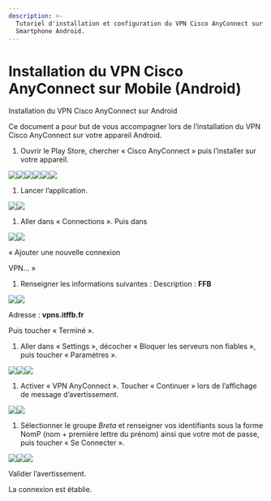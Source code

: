 ```yaml
---
description: >-
  Tutoriel d'installation et configuration du VPN Cisco AnyConnect sur
  Smartphone Android.
---
```


# Installation du VPN Cisco AnyConnect sur Mobile \(Android\)

Installation du VPN Cisco AnyConnect sur Android

Ce document a pour but de vous accompagner lors de l’installation du VPN Cisco AnyConnect sur votre appareil Android.

1. Ouvrir le Play Store, chercher « Cisco AnyConnect » puis l’installer sur votre appareil.

![](../.gitbook/assets/0%20%282%29.jpeg)![](../.gitbook/assets/1%20%282%29.jpeg)![](../.gitbook/assets/2%20%282%29.jpeg)![](../.gitbook/assets/3%20%282%29.jpeg)![](../.gitbook/assets/4%20%281%29.jpeg)![](../.gitbook/assets/5%20%281%29.jpeg)

1. Lancer l’application.

![](../.gitbook/assets/6%20%281%29.jpeg)![](../.gitbook/assets/7%20%281%29.jpeg)

1. Aller dans « Connections ». Puis dans

![](../.gitbook/assets/8.jpeg)![](../.gitbook/assets/9.jpeg)

« Ajouter une nouvelle connexion

VPN… »

1. Renseigner les informations suivantes : Description : **FFB**

![](../.gitbook/assets/10.jpeg)![](../.gitbook/assets/11.jpeg)

Adresse : **vpns.itffb.fr**

Puis toucher « Terminé ».

1. Aller dans « Settings », décocher « Bloquer les serveurs non fiables », puis toucher « Paramètres ».

![](../.gitbook/assets/12.jpeg)![](../.gitbook/assets/13%20%281%29.jpeg)![](../.gitbook/assets/14.jpeg)

1. Activer « VPN AnyConnect ». Toucher « Continuer » lors de l’affichage de message d’avertissement.

![](../.gitbook/assets/15.jpeg)![](../.gitbook/assets/16%20%281%29.jpeg)

1. Sélectionner le groupe _Breta_ et renseigner vos identifiants sous la forme NomP \(nom + première lettre du prénom\) ainsi que votre mot de passe, puis toucher « Se Connecter ».

![](../.gitbook/assets/17%20%281%29.jpeg)![](../.gitbook/assets/18.jpeg)![](../.gitbook/assets/19.jpeg)

Valider l’avertissement.

La connexion est établie.

